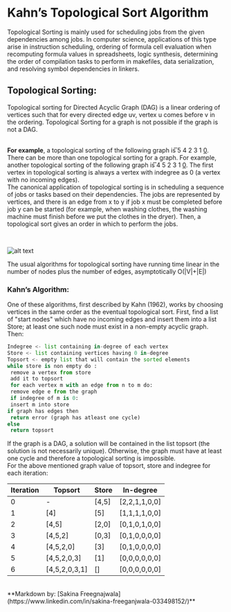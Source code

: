 # Kahn’s Topological Sort Algorithm

Topological Sorting is mainly used for scheduling jobs from the given dependencies among jobs. In computer science, applications of this type arise in instruction scheduling, ordering of formula cell evaluation when recomputing formula values in spreadsheets, logic synthesis, determining the order of compilation tasks to perform in makefiles, data serialization, and resolving symbol dependencies in linkers.

## Topological Sorting:

Topological sorting for Directed Acyclic Graph (DAG) is a linear ordering of vertices such that for
every directed edge uv, vertex u comes before v in the ordering. Topological Sorting for a graph
is not possible if the graph is not a DAG.
<br>
<br>

**For example**, a topological sorting of the following graph is ͞5 4 2 3 1 0͟. There can be more
than one topological sorting for a graph. For example, another topological sorting of the
following graph is ͞4 5 2 3 1 0͟. The first vertex in topological sorting is always a vertex with indegree
as 0 (a vertex with no incoming edges).
<br>
The canonical application of topological sorting is in scheduling a sequence of jobs or tasks
based on their dependencies. The jobs are represented by vertices, and there is an edge
from x to y if job x must be completed before job y can be started (for example, when washing
clothes, the washing machine must finish before we put the clothes in the dryer). Then, a
topological sort gives an order in which to perform the jobs.

<br>

![alt text](https://www.geeksforgeeks.org/wp-content/uploads/graph.png "Graph")

The usual algorithms for topological sorting have running time linear in the number of nodes
plus the number of edges, asymptotically O(|V|+|E|) 

### Kahn’s Algorithm:
One of these algorithms, first described by Kahn (1962), works by choosing vertices in the same
order as the eventual topological sort. First, find a list of "start nodes" which have no incoming
edges and insert them into a list Store; at least one such node must exist in a non-empty acyclic
graph. Then:
<br>

```python
Indegree <- list containing in-degree of each vertex
Store <- list containing vertices having 0 in-degree
Topsort <- empty list that will contain the sorted elements
while store is non empty do :
 remove a vertex from store
 add it to topsort
 for each vertex m with an edge from n to m do:
 remove edge e from the graph
 if indegree of m is 0:
 insert m into store
if graph has edges then
 return error (graph has atleast one cycle)
else
 return topsort
```

If the graph is a DAG, a solution will be contained in the list topsort (the solution is not
necessarily unique). Otherwise, the graph must have at least one cycle and therefore a
topological sorting is impossible.
<br>
For the above mentioned graph value of topsort, store and indegree for each iteration:
<br>

| Iteration | Topsort | Store | In-degree |
| --- | --- | --- | --- |
| 0 | -             | [4,5] | [2,2,1,1,0,0] |
| 1 | [4]           | [5]   | [1,1,1,1,0,0] |
| 2 | [4,5]         | [2,0] | [0,1,0,1,0,0] |
| 3 | [4,5,2]       | [0,3] | [0,1,0,0,0,0] |
| 4 | [4,5,2,0]     | [3]   | [0,1,0,0,0,0] |
| 5 | [4,5,2,0,3]   | [1]   | [0,0,0,0,0,0] |
| 6 | [4,5,2,0,3,1] | []    | [0,0,0,0,0,0] |

<br>
**Markdown by: [Sakina Freegnajwala](https://www.linkedin.com/in/sakina-freeganjwala-033498152/)**